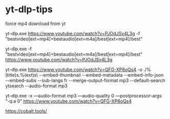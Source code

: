 # yt-dlp-tips

force mp4 download from yt

yt-dlp.exe https://www.youtube.com/watch?v=PJOdJSv4L3g -f "bestvideo[ext=mp4]+bestaudio[ext=m4a]/best[ext=mp4]/best"

yt-dlp.exe -f "bestvideo[ext=mp4]+bestaudio[ext=m4a]/best[ext=mp4]/best" https://www.youtube.com/watch?v=PJOdJSv4L3g

yt-dlp.exe  https://www.youtube.com/watch?v=QFG-XP8oQs4 -o ./%(title)s.%(ext)s\ --embed-thumbnail --embed-metadata --embed-info-json --embed-subs --sub-langs fr --merge-output-format mp3 --default-search ytsearch --audio-format mp3

yt-dlp.exe -x —audio-format mp3 —audio-quality 0 —postprocessor-args “-q:a 0” https://www.youtube.com/watch?v=QFG-XP8oQs4

https://cobalt.tools/
